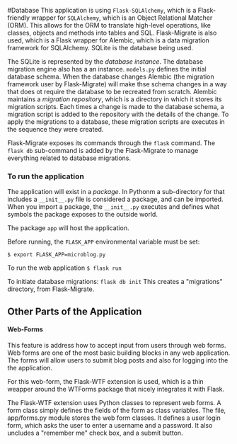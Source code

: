 #Database
This application is using `Flask-SQLAlchemy`, which is a Flask-friendly wrapper for `SQLAlchemy`, which is an Object Relational Matcher (ORM).
This allows for the ORM to translate high-level operations, like classes, objects and methods into tables and SQL.
Flask-Migrate is also used, which is a Flask wrapper for Alembic, which is a data migration framework for SQLAlchemy.
SQLite is the database being used.

The SQLite is represented by the _database instance_. The database migration engine also has a an instance.
`models.py` defines the initial database schema. When the database changes
Alembic (the migration framework user by Flask-Migrate) will make thse schema changes
in a way that does ot require the database to be recreated from scratch.
Alembic maintains a _migration repository_, which is a directory in which it stores its migration scripts.
Each times a change is made to the database schema, a migration script 
is added to the repository with the details of the change. To apply the migrations to a database, 
these migration scripts are executes in the sequence they were created.

Flask-Migrate exposes its commands through the `flask` command.
The `flask db` sub-command is added by the Flask-Migrate to manage everything
related to database migrations.



### To run the application
The application will exist in a _package_. In Pythonm a sub-directory for that includes a `__init__.py` file is considered a package, and can be imported.
When you import a package, the `__init__.py` executes and defines what symbols the package exposes to the outside world.

The package `app` will host the application.

Before running, the `FLASK_APP` environmental  variable must be set:

```$ export FLASK_APP=microblog.py```

To run the web application ```$ flask run```

To initiate database migrations: ```flask db init```
This creates a "migrations" directory, from Flask-Migrate.

## Other Parts of the Application

#### Web-Forms

This feature is address how to accept input from users through web forms. Web forms are one of the most basic building blocks in any web application.
The forms will allow users to submit blog posts and also for logging into the the application.

For this web-form, the Flask-WTF extension is used, which is a thin weapper around the WTForms package that nicely integrates it with Flask.

The Flask-WTF  extension uses Python classes to represent web forms. A form class simply defines the fields of the form as class variables.
The file, app/forms.py module stores the web form classes. It defines a user login form, which asks the user to enter a username and a password.
It also uncludes a "remember me" check box, and a submit button.
